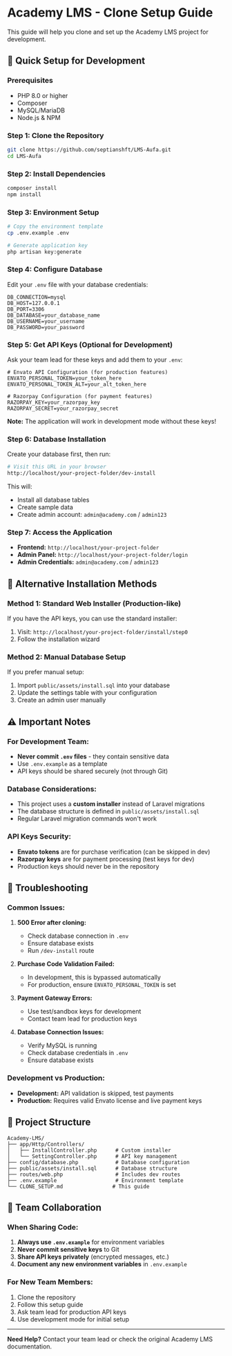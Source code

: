 # Academy LMS - Clone Setup Guide

This guide will help you clone and set up the Academy LMS project for development.

## 🚀 Quick Setup for Development

### Prerequisites
- PHP 8.0 or higher
- Composer
- MySQL/MariaDB
- Node.js & NPM

### Step 1: Clone the Repository
```bash
git clone https://github.com/septianshft/LMS-Aufa.git
cd LMS-Aufa
```

### Step 2: Install Dependencies
```bash
composer install
npm install
```

### Step 3: Environment Setup
```bash
# Copy the environment template
cp .env.example .env

# Generate application key
php artisan key:generate
```

### Step 4: Configure Database
Edit your `.env` file with your database credentials:
```env
DB_CONNECTION=mysql
DB_HOST=127.0.0.1
DB_PORT=3306
DB_DATABASE=your_database_name
DB_USERNAME=your_username
DB_PASSWORD=your_password
```

### Step 5: Get API Keys (Optional for Development)
Ask your team lead for these keys and add them to your `.env`:
```env
# Envato API Configuration (for production features)
ENVATO_PERSONAL_TOKEN=your_token_here
ENVATO_PERSONAL_TOKEN_ALT=your_alt_token_here

# Razorpay Configuration (for payment features)
RAZORPAY_KEY=your_razorpay_key
RAZORPAY_SECRET=your_razorpay_secret
```

**Note:** The application will work in development mode without these keys!

### Step 6: Database Installation
Create your database first, then run:
```bash
# Visit this URL in your browser
http://localhost/your-project-folder/dev-install
```

This will:
- Install all database tables
- Create sample data
- Create admin account: `admin@academy.com` / `admin123`

### Step 7: Access the Application
- **Frontend:** `http://localhost/your-project-folder`
- **Admin Panel:** `http://localhost/your-project-folder/login`
- **Admin Credentials:** `admin@academy.com` / `admin123`

## 🔧 Alternative Installation Methods

### Method 1: Standard Web Installer (Production-like)
If you have the API keys, you can use the standard installer:
1. Visit: `http://localhost/your-project-folder/install/step0`
2. Follow the installation wizard

### Method 2: Manual Database Setup
If you prefer manual setup:
1. Import `public/assets/install.sql` into your database
2. Update the settings table with your configuration
3. Create an admin user manually

## ⚠️ Important Notes

### For Development Team:
- **Never commit `.env` files** - they contain sensitive data
- Use `.env.example` as a template
- API keys should be shared securely (not through Git)

### Database Considerations:
- This project uses a **custom installer** instead of Laravel migrations
- The database structure is defined in `public/assets/install.sql`
- Regular Laravel migration commands won't work

### API Keys Security:
- **Envato tokens** are for purchase verification (can be skipped in dev)
- **Razorpay keys** are for payment processing (test keys for dev)
- Production keys should never be in the repository

## 🐛 Troubleshooting

### Common Issues:

1. **500 Error after cloning:**
   - Check database connection in `.env`
   - Ensure database exists
   - Run `/dev-install` route

2. **Purchase Code Validation Failed:**
   - In development, this is bypassed automatically
   - For production, ensure `ENVATO_PERSONAL_TOKEN` is set

3. **Payment Gateway Errors:**
   - Use test/sandbox keys for development
   - Contact team lead for production keys

4. **Database Connection Issues:**
   - Verify MySQL is running
   - Check database credentials in `.env`
   - Ensure database exists

### Development vs Production:
- **Development:** API validation is skipped, test payments
- **Production:** Requires valid Envato license and live payment keys

## 📁 Project Structure

```
Academy-LMS/
├── app/Http/Controllers/
│   ├── InstallController.php      # Custom installer
│   └── SettingController.php      # API key management
├── config/database.php            # Database configuration
├── public/assets/install.sql      # Database structure
├── routes/web.php                 # Includes dev routes
├── .env.example                   # Environment template
└── CLONE_SETUP.md                # This guide
```

## 🤝 Team Collaboration

### When Sharing Code:
1. **Always use `.env.example`** for environment variables
2. **Never commit sensitive keys** to Git
3. **Share API keys privately** (encrypted messages, etc.)
4. **Document any new environment variables** in `.env.example`

### For New Team Members:
1. Clone the repository
2. Follow this setup guide
3. Ask team lead for production API keys
4. Use development mode for initial setup

---

**Need Help?** Contact your team lead or check the original Academy LMS documentation.
